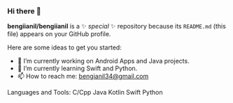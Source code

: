 ### Hi there 👋

**bengiianil/bengiianil** is a ✨ _special_ ✨ repository because its `README.md` (this file) appears on your GitHub profile.

Here are some ideas to get you started:

- 🔭 I’m currently working on Android Apps and Java projects.
- 🌱 I’m currently learning Swift and Python.
- 📫 How to reach me: bengianil34@gmail.com

Languages and Tools:
C/Cpp Java Kotlin Swift Python
